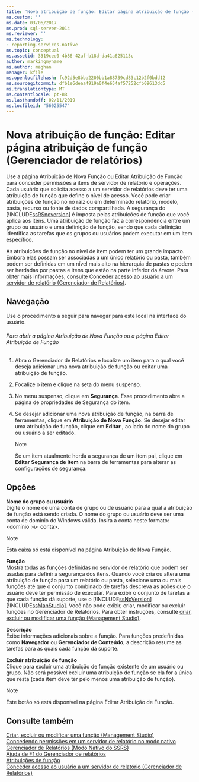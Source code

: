 ```yaml
---
title: 'Nova atribuição de função: Editar página atribuição de função (Gerenciador de relatórios) | Microsoft Docs'
ms.custom: ''
ms.date: 03/06/2017
ms.prod: sql-server-2014
ms.reviewer: ''
ms.technology:
- reporting-services-native
ms.topic: conceptual
ms.assetid: 3319ced0-4b86-42af-b18d-da41a625113c
author: markingmyname
ms.author: maghan
manager: kfile
ms.openlocfilehash: fc92d5e8bba2200bb1a88739cd83c12b2f0bdd12
ms.sourcegitcommit: dfb1e6deaa4919a0f4e654af57252cfb09613dd5
ms.translationtype: MT
ms.contentlocale: pt-BR
ms.lasthandoff: 02/11/2019
ms.locfileid: "56025547"
---
```

# <a name="new-role-assignment-edit-role-assignment-page-report-manager"></a>Nova atribuição de função: Editar página atribuição de função (Gerenciador de relatórios)
  Use a página Atribuição de Nova Função ou Editar Atribuição de Função para conceder permissões a itens de servidor de relatório e operações. Cada usuário que solicita acesso a um servidor de relatórios deve ter uma atribuição de função que define o nível de acesso. Você pode criar atribuições de função no nó raiz ou em determinado relatório, modelo, pasta, recurso ou fonte de dados compartilhada. A segurança do [!INCLUDE[ssRSnoversion](../includes/ssrsnoversion-md.md)] é imposta pelas atribuições de função que você aplica aos itens. Uma atribuição de função faz a correspondência entre um grupo ou usuário e uma definição de função, sendo que cada definição identifica as tarefas que os grupos ou usuários podem executar em um item específico.  
  
 As atribuições de função no nível de item podem ter um grande impacto. Embora elas possam ser associadas a um único relatório ou pasta, também podem ser definidas em um nível mais alto na hierarquia de pastas e podem ser herdadas por pastas e itens que estão na parte inferior da árvore. Para obter mais informações, consulte [Conceder acesso ao usuário a um servidor de relatório &#40;Gerenciador de Relatórios&#41;](security/grant-user-access-to-a-report-server.md).  
  
## <a name="navigation"></a>Navegação  
 Use o procedimento a seguir para navegar para este local na interface do usuário.  
  
###### <a name="to-open-the-new-role-assignment-or-edit-role-assignment-page"></a>Para abrir a página Atribuição de Nova Função ou a página Editar Atribuição de Função  
  
1.  Abra o Gerenciador de Relatórios e localize um item para o qual você deseja adicionar uma nova atribuição de função ou editar uma atribuição de função.  
  
2.  Focalize o item e clique na seta do menu suspenso.  
  
3.  No menu suspenso, clique em **Segurança**. Esse procedimento abre a página de propriedades de Segurança do item.  
  
4.  Se desejar adicionar uma nova atribuição de função, na barra de ferramentas, clique em **Atribuição de Nova Função**. Se desejar editar uma atribuição de função, clique em **Editar** , ao lado do nome do grupo ou usuário a ser editado.  
  
    > [!NOTE]  
    >  Se um item atualmente herda a segurança de um item pai, clique em **Editar Segurança de Item** na barra de ferramentas para alterar as configurações de segurança.  
  
## <a name="options"></a>Opções  
 **Nome do grupo ou usuário**  
 Digite o nome de uma conta de grupo ou de usuário para a qual a atribuição de função está sendo criada. O nome do grupo ou usuário deve ser uma conta de domínio do Windows válida. Insira a conta neste formato: \<domínio >\\< conta\>.  
  
> [!NOTE]  
>  Esta caixa só está disponível na página Atribuição de Nova Função.  
  
 **Função**  
 Mostra todas as funções definidas no servidor de relatório que podem ser usadas para definir a segurança dos itens. Quando você cria ou altera uma atribuição de função para um relatório ou pasta, selecione uma ou mais funções até que o conjunto combinado de tarefas descreva as ações que o usuário deve ter permissão de executar. Para exibir o conjunto de tarefas a que cada função dá suporte, use o [!INCLUDE[ssNoVersion](../includes/ssnoversion-md.md)] [!INCLUDE[ssManStudio](../includes/ssmanstudio-md.md)]. Você não pode exibir, criar, modificar ou excluir funções no Gerenciador de Relatórios. Para obter instruções, consulte [criar, excluir ou modificar uma função &#40;Management Studio&#41;](security/role-definitions-create-delete-or-modify.md).  
  
 **Descrição**  
 Exibe informações adicionais sobre a função. Para funções predefinidas como **Navegador** ou **Gerenciador de Conteúdo**, a descrição resume as tarefas para as quais cada função dá suporte.  
  
 **Excluir atribuição de função**  
 Clique para excluir uma atribuição de função existente de um usuário ou grupo. Não será possível excluir uma atribuição de função se ela for a única que resta (cada item deve ter pelo menos uma atribuição de função).  
  
> [!NOTE]  
>  Este botão só está disponível na página Editar Atribuição de Função.  
  
## <a name="see-also"></a>Consulte também  
 [Criar, excluir ou modificar uma função &#40;Management Studio&#41;](security/role-definitions-create-delete-or-modify.md)   
 [Concedendo permissões em um servidor de relatório no modo nativo](security/granting-permissions-on-a-native-mode-report-server.md)   
 [Gerenciador de Relatórios &#40;Modo Nativo do SSRS&#41;](../../2014/reporting-services/report-manager-ssrs-native-mode.md)   
 [Ajuda de F1 do Gerenciador de relatórios](../../2014/reporting-services/report-manager-f1-help.md)   
 [Atribuições de função](security/role-assignments.md)   
 [Conceder acesso ao usuário a um servidor de relatório &#40;Gerenciador de Relatórios&#41;](security/grant-user-access-to-a-report-server.md)  
  
  

